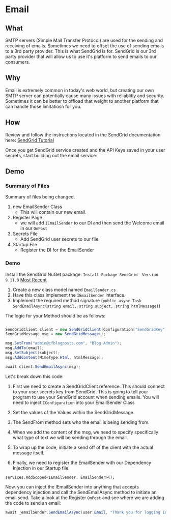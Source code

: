 # Email

## What
SMTP servers (Simple Mail Transfer Protocol) are used for the sending and receiving of emails. Sometimes we need to offset the use of sending emails to a 3rd party provider. This is what SendGrid is for. SendGrid is our 3rd party provider that will allow us to use it's platform to send emails to our consumers.

## Why

Email is extremely common in today's web world, but creating our own SMTP server can potentially cause many issues with reliablitly and security. Sometimes it can be better to offload that weight to another platform that can handle those limitatiosn for you. 

## How

Review and follow the instructions located in the SendGrid documentation here:
[SendGrid Tutorial](https://docs.microsoft.com/en-us/azure/sendgrid-dotnet-how-to-send-email)

Once you get SendGrid service created and the API Keys saved in your user secrets, start building out the email service:

## Demo

### Summary of Files
 
Summary of files being changed.

1. new EmailSender Class
    - This will contain our new email. 
1. Register Page
    - we will add `IEmailSender` to our DI and then send the Welcome email in our `OnPost`
1. Secrets File
    - Add SendGrid user secrets to our file
1. Startup File
    - Register the DI for the EmailSender


### Demo

Install the SendGrid NuGet package:
`Install-Package SendGrid -Version 9.11.0`
[Most Recent](https://www.nuget.org/packages/Sendgrid)

1.  Create a new class model named `EmailSender.cs`
1.  Have this class implement the `IEmailSender` interface. 
1.  Implement the required method signature (`public async Task SendEmailAsync(string email, string subject, string htmlMessage)`)

The logic for your Method should be as follows:

```csharp

SendGridClient client = new SendGridClient(Configuration["SendGridKey"]);
SendGridMessage msg = new SendGridMessage();

msg.SetFrom("admin@cfblogposts.com", "Blog Admin");
msg.AddTo(email);
msg.SetSubject(subject);
msg.AddContent(MimeType.Html, htmlMessage);

await client.SendEmailAsync(msg);
```

Let's break down this code:

1. First we need to create a SendGridClient reference. This should connect to your user secrets key from SendGrid. This is going to tell your program to use your SendGrid account
when sending emails. You will need to inject `IConfiguration` into your EmailSender Class

1. Set the values of the Values within the SendGridMessage. 
1. The SendFrom method sets who the email is being sending from. 
1. When we add the content of the msg, we need to specify specifically what type of 
text we will be sending through the email. 
1. To wrap up the code, initiate a send off of the client with the actual message itself.
1. Finally, we need to register the EmailSender with our Dependency Injection in 
 our Startup file.

```
services.AddScoped<IEmailSender, EmailSender>();
``` 

Now, you can inject the IEmailSender into anything that accepts dependency injection and call the SendEmailAsync method to initiate an email send. Take a look at the Register `OnPost` and see where we are adding the code to send an email:

```csharp
await _emailSender.SendEmailAsync(user.Email, "Thank you for logging in", 	"<p>Thank you for logging in </p>");
```


